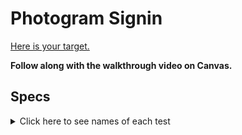 # Photogram Signin

[Here is your target.](http://photogram-signin.matchthetarget.com)

**Follow along with the walkthrough video on Canvas.**
 
## Specs
<details>
  <summary>Click here to see names of each test</summary>

/users/[USERNAME] - Update user form does not display Update user form when logged in user is on another user's page

/users/[USERNAME] - Update user form does display Update user form when logged in user is on their own page

/photos - Create photo form automatically populates owner_id of new photo with id of the signed in user

/photos/[ID] - Update photo form does not display Update photo form when photo does not belong to current user

/photos/[ID] - Update photo form displays Update photo form when photo belongs to current user

/photos/[ID] - Delete this photo button displays Delete this photo button when photo belongs to current user

/photos/[ID] — Add comment form automatically associates comment with signed in user and current photo

/photos/[ID] - Like Form automatically populates photo_id and fan_id with current photo and signed in user

/photos/[ID] - Delete Like link displays 'Delete Like' link if current user has already liked the Photo

/photos/[ID] - Delete Like link removes the Like record between the current user and current photo when clicked

</details>
